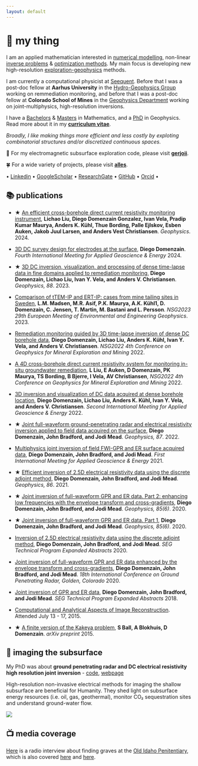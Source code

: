```yaml
---
layout: default
---
```


# 🔵 my thing

I am an applied mathematician interested in [numerical modelling](https://en.wikipedia.org/wiki/Computer_simulation), non-linear [inverse problems](https://en.wikipedia.org/wiki/Inverse_problem) & [optimization methods](https://en.wikipedia.org/wiki/Mathematical_optimization). My main focus is developing new high-resolution [exploration-geophysics](https://en.wikipedia.org/wiki/Exploration_geophysics) methods.

I am currently a computational physicist at [Seequent](https://www.seequent.com/). Before that I was a post-doc fellow at **Aarhus University** in the [Hydro-Geophysics Group](https://hgg.au.dk/) working on remmediation monitoring, and before that I was a post-doc fellow at **Colorado School of Mines** in the [Geophysics Department](https://cwp.mines.edu/faculty/) working on joint-multiphysics, high-resolution inversions.

I have a [Bachelors](https://ru.dgb.unam.mx/bitstream/20.500.14330/TES01000689163/3/0689163.pdf) & [Masters](https://digitalcommons.mtu.edu/cgi/viewcontent.cgi?article=1806&context=etds) in Mathematics, and a [PhD](https://scholarworks.boisestate.edu/td/1642/) in Geophysics. Read more about it in my **[curriculum vitae](./curri_diego.pdf)**.

*Broadly, I like making things more efficient and less costly by exploting combinatorial structures and/or discretized continuous spaces.*

🔰 For my electromagnetic subsurface exploration code, please visit [__gerjoii__](https://github.com/diegozain/gerjoii).

🍀 For a wide variety of projects, please visit [__alles__](https://github.com/diegozain/alles).

• [Linkedin](https://www.linkedin.com/in/diego-domenzain-67431171/) • [GoogleScholar](https://scholar.google.com/citations?user=tve8X08AAAAJ&hl) • [ResearchGate](https://www.researchgate.net/profile/Diego_Domenzain) • [GitHub](https://github.com/diegozain/) • [Orcid](https://orcid.org/0000-0002-5052-9354) • 

## 📚 publications

* ★ [An efficient cross-borehole direct current resistivity monitoring instrument](https://library.seg.org/doi/10.1190/geo2023-0518.1), __Lichao Liu, Diego Domenzain Gonzalez, Ivan Vela, Pradip Kumar Maurya, Anders K. Kühl, Thue Bording, Palle Ejlskov, Esben Auken, Jakob Juul Larsen, and Anders Vest Christiansen__. _Geophysics_. 2024.

* [3D DC survey design for electrodes at the surface](https://library.seg.org/doi/10.1190/image2024-4094164.1), __Diego Domenzain__. _Fourth International Meeting for Applied Geoscience & Energy_ 2024.

* ★ [3D DC inversion, visualization, and processing of dense time-lapse data in fine domains applied to remediation monitoring](https://library.seg.org/doi/abs/10.1190/geo2023-0093.1), __Diego Domenzain, Lichao Liu, Ivan Y. Vela, and Anders V. Christiansen__. _Geophysics, 88_. 2023.

* [Comparison of tTEM-IP and ERT-IP: cases from mine tailing sites in Sweden](https://www.earthdoc.org/content/papers/10.3997/2214-4609.202320114), __L.M. Madsen, M.R. Asif, P.K. Maurya, A.K. Kühl1, D. Domenzain, C. Jensen, T. Martin, M. Bastani and L. Persson__. _NSG2023 29th European Meeting of Environmental and Engineering Geophysics_. 2023.

* [Remediation monitoring guided by 3D time-lapse inversion of dense DC borehole data](https://www.earthdoc.org/content/papers/10.3997/2214-4609.202220084), __Diego Domenzain, Lichao Liu, Anders K. Kühl, Ivan Y. Vela, and Anders V. Christiansen__. _NSG2022 4th Conference on Geophysics for Mineral Exploration and Mining_ 2022.

* [A 4D cross-borehole direct current resistivity system for monitoring in-situ groundwater remediation](https://www.earthdoc.org/content/papers/10.3997/2214-4609.202220117), __L Liu, E Auken, D Domenzain, PK Maurya, TS Bording, B Bjerre, I Vela, AV Christiansen__, _NSG2022 4th Conference on Geophysics for Mineral Exploration and Mining_ 2022.

* [3D inversion and visualization of DC data acquired at dense borehole location](https://library.seg.org/doi/10.1190/image2022-3742200.1), __Diego Domenzain, Lichao Liu, Anders K. Kühl, Ivan Y. Vela, and Anders V. Christiansen__.  _Second International Meeting for Applied Geoscience & Energy_ 2022.

* ★ [Joint full-waveform ground-penetrating radar and electrical resistivity inversion applied to field data acquired on the surface](https://doi.org/10.1190/geo2021-0161.1), __Diego Domenzain, John Bradford, and Jodi Mead__.  _Geophysics, 87_. 2022.

* [Multiphysics joint inversion of field FWI-GPR and ER surface acquired data](https://doi.org/10.1190/segam2021-3576479.1), __Diego Domenzain, John Bradford, and Jodi Mead__. _First International Meeting for Applied Geoscience & Energy_ 2021.

* ★ [Efficient inversion of 2.5D electrical resistivity data using the discrete adjoint method](https://library.seg.org/doi/10.1190/geo2020-0373.1), __Diego Domenzain, John Bradford, and Jodi Mead__. _Geophysics, 86_. 2021.

* ★ [Joint inversion of full-waveform GPR and ER data. Part 2: enhancing low frequencies with the envelope transform and cross-gradients](https://library.seg.org/doi/10.1190/geo2019-0755.1), __Diego Domenzain, John Bradford, and Jodi Mead__. _Geophysics, 85(6)_. 2020.

* ★ [Joint inversion of full-waveform GPR and ER data. Part 1](https://library.seg.org/doi/10.1190/geo2019-0754.1), __Diego Domenzain, John Bradford, and Jodi Mead__. _Geophysics, 85(6)_. 2020.

* [Inversion of 2.5D electrical resistivity data using the discrete adjoint method](https://library.seg.org/doi/10.1190/segam2020-3417486.1), __Diego Domenzain, John Bradford, and Jodi Mead__. _SEG Technical Program Expanded Abstracts_ 2020.

* [Joint inversion of full-waveform GPR and ER data enhanced by the envelope transform and cross-gradients](https://library.seg.org/doi/10.1190/gpr2020-087.1), __Diego Domenzain, John Bradford, and Jodi Mead__. _18th International Conference on Ground Penetrating Radar, Golden, Colorado_ 2020.

* [Joint inversion of GPR and ER data](https://library.seg.org/doi/10.1190/segam2018-2997794.1), __Diego Domenzain, John Bradford, and Jodi Mead__. _SEG Technical Program Expanded Abstracts_ 2018.

* [Computational and Analytical Aspects of Image Reconstruction](https://icerm.brown.edu/program/topical_workshop/tw-15-2). Attended July 13 - 17, 2015.

* ★ [A finite version of the Kakeya problem](https://arxiv.org/abs/1503.06639), __S Ball, A Blokhuis, D Domenzain__. _arXiv preprint_ 2015.

## 📡 imaging the subsurface

My PhD was about __ground penetrating radar and DC electrical resistivity high resolution joint inversion__ - [code](https://github.com/diegozain/gerjoii), [webpage](./gerjoii)

High-resolution non-invasive electrical methods for imaging the shallow subsurface are beneficial for Humanity. They shed light on subsurface energy resources (i.e. oil, gas, geothermal), monitor CO₂ sequestration sites and understand ground-water flow.

[![](images/wavefield-lava.gif)](./gerjoii)

## 📺 media coverage

[Here](https://www.boisestatepublicradio.org/post/boise-state-students-search-bodies-old-idaho-pen#stream/0) is a radio interview about finding graves at the [Old Idaho Penitentiary](https://history.idaho.gov/location/old-penitentiary/), which is also covered [here](https://www.boisestate.edu/news/2019/03/05/geophysics-club-works-to-help-solve-mysteries-in-historic-boise-cemetery/) and [here](./gerjoii).
